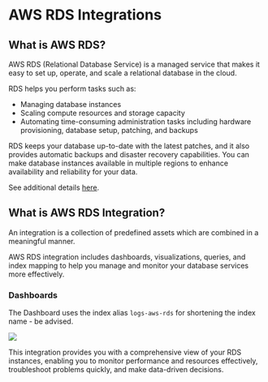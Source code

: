# AWS RDS Integrations

## What is AWS RDS?
AWS RDS (Relational Database Service) is a managed service that makes it easy to set up, operate, and scale a relational database in the cloud.

RDS helps you perform tasks such as:

* Managing database instances
* Scaling compute resources and storage capacity
* Automating time-consuming administration tasks including hardware provisioning, database setup, patching, and backups

RDS keeps your database up-to-date with the latest patches, and it also provides automatic backups and disaster recovery capabilities. You can make database instances available in multiple regions to enhance availability and reliability for your data.

See additional details [here](https://docs.aws.amazon.com/AmazonRDS/latest/UserGuide/USER_LogAccess.html).

## What is AWS RDS Integration?
An integration is a collection of predefined assets which are combined in a meaningful manner.

AWS RDS integration includes dashboards, visualizations, queries, and index mapping to help you manage and monitor your database services more effectively.

### Dashboards
The Dashboard uses the index alias `logs-aws-rds` for shortening the index name - be advised.

![](../static/dashboard_rds1.png)

This integration provides you with a comprehensive view of your RDS instances, enabling you to monitor performance and resources effectively, troubleshoot problems quickly, and make data-driven decisions.
